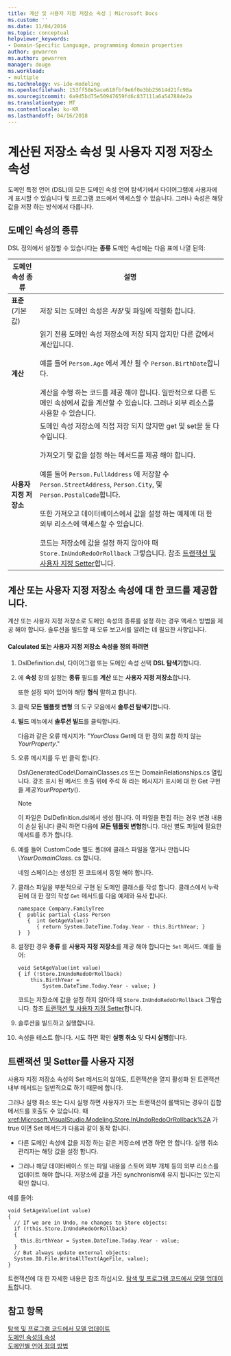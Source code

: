 ```yaml
---
title: 계산 및 사용자 지정 저장소 속성 | Microsoft Docs
ms.custom: ''
ms.date: 11/04/2016
ms.topic: conceptual
helpviewer_keywords:
- Domain-Specific Language, programming domain properties
author: gewarren
ms.author: gewarren
manager: douge
ms.workload:
- multiple
ms.technology: vs-ide-modeling
ms.openlocfilehash: 153ff58e5ace618fbf9e6f0e3bb25614d21fc98a
ms.sourcegitcommit: 6a9d5bd75e50947659fd6c837111a6a547884e2a
ms.translationtype: MT
ms.contentlocale: ko-KR
ms.lasthandoff: 04/16/2018
---
```

# <a name="calculated-and-custom-storage-properties"></a>계산된 저장소 속성 및 사용자 지정 저장소 속성
도메인 특정 언어 (DSL)의 모든 도메인 속성 언어 탐색기에서 다이어그램에 사용자에 게 표시할 수 있습니다 및 프로그램 코드에서 액세스할 수 있습니다. 그러나 속성은 해당 값을 저장 하는 방식에서 다릅니다.  
  
## <a name="kinds-of-domain-properties"></a>도메인 속성의 종류  
 DSL 정의에서 설정할 수 있습니다는 **종류** 도메인 속성에는 다음 표에 나열 된의:  
  
|도메인 속성 종류|설명|  
|--------------------------|-----------------|  
|**표준** (기본값)|저장 되는 도메인 속성은 *저장* 및 파일에 직렬화 합니다.|  
|**계산**|읽기 전용 도메인 속성 저장소에 저장 되지 않지만 다른 값에서 계산입니다.<br /><br /> 예를 들어 `Person.Age` 에서 계산 될 수 `Person.BirthDate`합니다.<br /><br /> 계산을 수행 하는 코드를 제공 해야 합니다. 일반적으로 다른 도메인 속성에서 값을 계산할 수 있습니다. 그러나 외부 리소스를 사용할 수 있습니다.|  
|**사용자 지정 저장소**|도메인 속성 저장소에 직접 저장 되지 않지만 get 및 set을 둘 다 수입니다.<br /><br /> 가져오기 및 값을 설정 하는 메서드를 제공 해야 합니다.<br /><br /> 예를 들어 `Person.FullAddress` 에 저장할 수 `Person.StreetAddress`, `Person.City`, 및 `Person.PostalCode`합니다.<br /><br /> 또한 가져오고 데이터베이스에서 값을 설정 하는 예제에 대 한 외부 리소스에 액세스할 수 있습니다.<br /><br /> 코드는 저장소에 값을 설정 하지 않아야 때 `Store.InUndoRedoOrRollback` 그렇습니다. 참조 [트랜잭션 및 사용자 지정 Setter](#setters)합니다.|  
  
## <a name="providing-the-code-for-a-calculated-or-custom-storage-property"></a>계산 또는 사용자 지정 저장소 속성에 대 한 코드를 제공합니다.  
 계산 또는 사용자 지정 저장소로 도메인 속성의 종류를 설정 하는 경우 액세스 방법을 제공 해야 합니다. 솔루션을 빌드할 때 오류 보고서를 알려는 데 필요한 사항입니다.  
  
#### <a name="to-define-a-calculated-or-custom-storage-property"></a>Calculated 또는 사용자 지정 저장소 속성을 정의 하려면  
  
1.  DslDefinition.dsl, 다이어그램 또는 도메인 속성 선택 **DSL 탐색기**합니다.  
  
2.  에 **속성** 창의 설정는 **종류** 필드를 **계산** 또는 **사용자 지정 저장소**합니다.  
  
     또한 설정 되어 있어야 해당 **형식** 말하고 합니다.  
  
3.  클릭 **모든 템플릿 변형** 의 도구 모음에서 **솔루션 탐색기**합니다.  
  
4.  **빌드** 메뉴에서 **솔루션 빌드**를 클릭합니다.  
  
     다음과 같은 오류 메시지가: "*YourClass* Get에 대 한 정의 포함 하지 않는*YourProperty*."  
  
5.  오류 메시지를 두 번 클릭 합니다.  
  
     Dsl\GeneratedCode\DomainClasses.cs 또는 DomainRelationships.cs 열립니다. 강조 표시 된 메서드 호출 위에 주석 하 라는 메시지가 표시에 대 한 Get 구현을 제공*YourProperty*().  
  
    > [!NOTE]
    >  이 파일은 DslDefinition.dsl에서 생성 됩니다. 이 파일을 편집 하는 경우 변경 내용이 손실 됩니다 클릭 하면 다음에 **모든 템플릿 변형**합니다. 대신 별도 파일에 필요한 메서드를 추가 합니다.  
  
6.  예를 들어 CustomCode 별도 폴더에 클래스 파일을 열거나 만듭니다\\*YourDomainClass*. cs 합니다.  
  
     네임 스페이스는 생성된 된 코드에서 동일 해야 합니다.  
  
7.  클래스 파일을 부분적으로 구현 된 도메인 클래스를 작성 합니다. 클래스에서 누락 된에 대 한 정의 작성 `Get` 메서드를 다음 예제와 유사 합니다.  
  
    ```  
    namespace Company.FamilyTree  
    {  public partial class Person  
       {  int GetAgeValue()  
          { return System.DateTime.Today.Year - this.BirthYear; }  
    }  }  
    ```  
  
8.  설정한 경우 **종류** 를 **사용자 지정 저장소**를 제공 해야 합니다는 `Set` 메서드. 예를 들어:  
  
    ```  
    void SetAgeValue(int value)  
    { if (!Store.InUndoRedoOrRollback)  
        this.BirthYear =   
            System.DateTime.Today.Year - value; }  
    ```  
  
     코드는 저장소에 값을 설정 하지 않아야 때 `Store.InUndoRedoOrRollback` 그렇습니다. 참조 [트랜잭션 및 사용자 지정 Setter](#setters)합니다.  
  
9. 솔루션을 빌드하고 실행합니다.  
  
10. 속성을 테스트 합니다. 시도 하면 확인 **실행 취소** 및 **다시 실행**합니다.  
  
##  <a name="setters"></a> 트랜잭션 및 Setter를 사용자 지정  
 사용자 지정 저장소 속성의 Set 메서드의 않아도, 트랜잭션을 열지 활성화 된 트랜잭션 내부 메서드는 일반적으로 하기 때문에 합니다.  
  
 그러나 실행 취소 또는 다시 실행 하면 사용자가 또는 트랜잭션이 롤백되는 경우이 집합 메서드를 호출도 수 있습니다. 때 <xref:Microsoft.VisualStudio.Modeling.Store.InUndoRedoOrRollback%2A> 가 true 이면 Set 메서드가 다음과 같이 동작 합니다.  
  
-   다른 도메인 속성에 값을 지정 하는 같은 저장소에 변경 하면 안 합니다. 실행 취소 관리자는 해당 값을 설정 합니다.  
  
-   그러나 해당 데이터베이스 또는 파일 내용을 스토어 외부 개체 등의 외부 리소스를 업데이트 해야 합니다. 저장소에 값을 가진 synchronism에 유지 됩니다는 있는지 확인 합니다.  
  
 예를 들어:  
  
```  
void SetAgeValue(int value)  
{   
  // If we are in Undo, no changes to Store objects:  
  if (!this.Store.InUndoRedoOrRollback)  
  {   
    this.BirthYear = System.DateTime.Today.Year - value;   
  }  
  // But always update external objects:  
  System.IO.File.WriteAllText(AgeFile, value);  
}  
```  
  
 트랜잭션에 대 한 자세한 내용은 참조 하십시오. [탐색 및 프로그램 코드에서 모델 업데이트](../modeling/navigating-and-updating-a-model-in-program-code.md)합니다.  
  
## <a name="see-also"></a>참고 항목  
 [탐색 및 프로그램 코드에서 모델 업데이트](../modeling/navigating-and-updating-a-model-in-program-code.md)   
 [도메인 속성의 속성](../modeling/properties-of-domain-properties.md)   
 [도메인별 언어 정의 방법](../modeling/how-to-define-a-domain-specific-language.md)